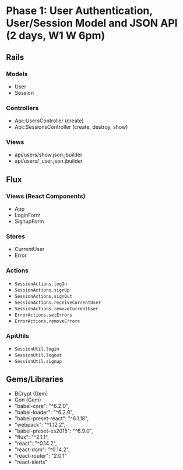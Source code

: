# Phase 1: User Authentication, User/Session Model and JSON API (2 days, W1 W 6pm)

## Rails
### Models
* User
* Session

### Controllers
* Api::UsersController (create)
* Api::SessionsController (create, destroy, show)

### Views
* api/users/show.json.jbuilder
* api/users/`_`user.json.jbuilder

## Flux
### Views (React Components)
* App
* LoginForm
* SignupForm

### Stores
* CurrentUser
* Error

### Actions
* `SessionActions.logIn`
* `SessionActions.signUp`
* `SessionActions.signOut`
* `SessionActions.receiveCurrentUser`
* `SessionActions.removeCurrentUser`
* `ErrorActions.setErrors`
* `ErrorActions.removeErrors`

### ApiUtils
* `SessionUtil.login`
* `SessionUtil.logout`
* `SessionUtil.signup`  

## Gems/Libraries
* BCrypt (Gem)
* Gon (Gem)
* "babel-core": "^6.2.0",
* "babel-loader": "^6.2.0",
* "babel-preset-react": "^6.1.18",
* "webpack": "^1.12.2",
* "babel-preset-es2015": "^6.9.0",
* "flux": "^2.1.1",
* "react": "^0.14.2",
* "react-dom": "^0.14.2",
* "react-router": "2.0.1"
* "react-alerts"
